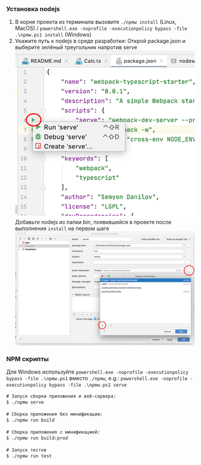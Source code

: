 ### Установка nodejs

1. В корне проекта из терминала вызовите `./npmw install` (Linux, MacOS) / `powershell.exe -noprofile -executionpolicy bypass -file .\npmw.ps1 install` (Windows)
1. Укажите путь к nodejs в среде разработки:
Открой package.json и выберите зелёный треугольник напротив serve
![package.json](screenshots/1.png)  
Добавьте nodejs из папки bin, появившейся в проекте после выполнения `install` на первом шаге
![Добавить nodejs](screenshots/2.png)  


### NPM скрипты 

Для Windows используйте `powershell.exe -noprofile -executionpolicy bypass -file .\npmw.ps1` вместо `./npmw`, e.g.:
`powershell.exe -noprofile -executionpolicy bypass -file .\npmw.ps1 serve`

```
# Запуск сборки приложения и веб-сервера:
$ ./npmw serve

# Сборка приложения без минификации: 
$ ./npmw run build

# Сборка приложения с минификацией: 
$ ./npmw run build:prod

# Запуск тестов
$ ./npmw run test
```
